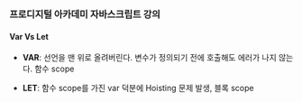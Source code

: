 ### 프로디지털 아카데미 자바스크립트 강의

#### Var Vs Let
- **VAR**: 선언을 맨 위로 올려버린다. 변수가 정의되기 전에 호출해도 에러가 나지 않는다. 함수 scope

- **LET**: 함수 scope를 가진 var 덕분에 Hoisting 문제 발생, 블록 scope